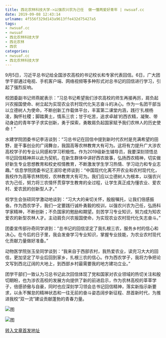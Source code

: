 ```yaml
---
title: 西北农林科技大学->以强农兴农为己任  做一懂两爱好青年 | nwsuaf.cc
date: 2019-09-08 12:43:14
urlname: 4f556f329d143a9613ffe432d75427a5
tags: 
- nwsuaf.cc
- nwsuaf
- 西北农林科技大学
- 西北农林
- 西农
categories:
- nwsuaf.cc
- 西北农林科技大学
---
```



9月5日，习近平总书记给全国涉农高校的书记校长和专家代表回信。6日，广大团学干部通过电视、手机客户端、网络视频等多种形式对总书记的回信进行学习，引起了强烈反响。

校团委副书记师燕妮表示：“习总书记希望我们涉农高校的师生再接再厉，肩负起兴农报国使命、树立起为实现农业农村现代化矢志奋斗的决心。作为一名团干部当以立德树人为使命，不断创新工作载体平台，丰富第二课堂内涵，践行‘扎根杨凌，胸怀社稷；脚踏黄土，情系三农；甘于吃苦，追求卓越’的西农精，凝聚、带动身边的青年学子求实创新，勇于探索，勇敢肩负起国家赋予我们农林人的历史使命！”

水建学院团委书记李洁谈到：“习总书记在回信中提到新时代农村是充满希望的田野，是干事创业的广阔舞台，我国高等农林教育大有可为。这将有力提升广大涉农高校学子的专业认同感和学习积极性。作为2019级新生辅导员，我要深刻领悟总书记回信精神并以此为契机，在新生群体中讲好西农故事，弘扬西农精神，切实做好新生专业思想教育和校史校情教育，不断激发学生学习热情、学习动力和专业志趣。” 信息学院团委书记王淑珍老师谈到：“中国现代化离不开农业和农村现代化，我校作为高等农林院校，农林教育大有可为。我们应以立德树人为根本，以强农兴农为己任，努力将三农情怀贯穿学生教育的全过程，让学生真正成为懂农业、爱农村、爱农民的创新型人才。”

校学生会张硕同学激动地谈到：“习大大的亲切关怀，殷殷嘱托，让我们倍感振奋。作为西农学子，我们一定要践行诚朴勇毅的校训，以强农兴农为己任，弘扬科学家精神，不断创新；不负国家的勉励和期望。刻苦学习专业知识，努力成为知农爱农的新型农林人才。主动肩负兴农报国使命，为实现农业农村现代化矢志奋斗。”

团委宣传部孙奇同学讲到：“总书记的回信坚定了我扎根三农，服务乡村的信心和决心。在今后的日子里，我会发奋学习专业知识，掌握专业技能，为农业农村现代化贡献力量做好准备。”

动物医学院张玉垒同学谈到：“我来自于西部农村，我热爱农业，读完习大大的回信，更加坚定了毕业后回到家乡，扎根三农的信心。作为西农学子，我将力争把论文写到西北辽阔的大地上，到西部乡村最需要我的地方建功立业。”

团学干部们一致认为习总书记此次回信体现了党和国家对农业领域的热切关注和殷切期盼，也为涉农高校的发展方向提供了新的前进启示，作为农林高校的莘莘学子，倍感骄傲与自豪，同时也应深刻学习领会总书记回信精神，落实新指示新要求，以永不懈怠的精神状态和一往无前的奋斗姿态阔步新征程、昂首新时代，为推进我校“双一流”建设贡献蓬勃的青春力量。



![图](https://news.nwsuaf.edu.cn/images/content/2019-09/20190908101035987502.jpg)

![图](https://news.nwsuaf.edu.cn/images/content/2019-09/20190908101022719462.jpg)

[转入文章首发地址](https://news.nwsuaf.edu.cn/xnxw/91655.htm)